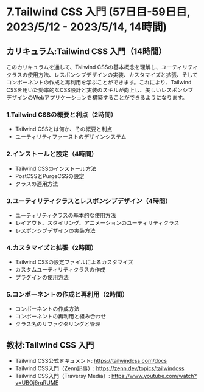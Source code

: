 # 7.Tailwind CSS 入門 (57日目-59日目, 2023/5/12 - 2023/5/14, 14時間)

## カリキュラム:Tailwind CSS 入門（14時間）
このカリキュラムを通して、Tailwind CSSの基本概念を理解し、ユーティリティクラスの使用方法、レスポンシブデザインの実装、カスタマイズと拡張、そしてコンポーネントの作成と再利用を学ぶことができます。これにより、Tailwind CSSを用いた効率的なCSS設計と実装のスキルが向上し、美しいレスポンシブデザインのWebアプリケーションを構築することができるようになります。
### 1.Tailwind CSSの概要と利点（2時間）
- Tailwind CSSとは何か、その概要と利点
- ユーティリティファーストのデザインシステム
### 2.インストールと設定（4時間）
- Tailwind CSSのインストール方法
- PostCSSとPurgeCSSの設定
- クラスの適用方法
### 3.ユーティリティクラスとレスポンシブデザイン（4時間）
- ユーティリティクラスの基本的な使用方法
- レイアウト、スタイリング、アニメーションのユーティリティクラス
- レスポンシブデザインの実装方法
### 4.カスタマイズと拡張（2時間）
- Tailwind CSSの設定ファイルによるカスタマイズ
- カスタムユーティリティクラスの作成
- プラグインの使用方法
### 5.コンポーネントの作成と再利用（2時間）
- コンポーネントの作成方法
- コンポーネントの再利用と組み合わせ
- クラス名のリファクタリングと管理

## 教材:Tailwind CSS 入門
- Tailwind CSS公式ドキュメント: https://tailwindcss.com/docs
- Tailwind CSS入門（Zenn記事）: https://zenn.dev/topics/tailwindcss
- Tailwind CSS入門（Traversy Media）: https://www.youtube.com/watch?v=UBOj6rqRUME